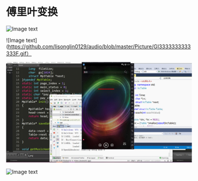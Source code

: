 <h1>傅里叶变换</h1>



![Image text](https://github.com/lisonglin0129/audio/blob/master/Picture/G2222IF.gif)

![Image text](https://github.com/lisonglin0129/audio/blob/master/Picture/GI3333333333333F.gif）

![Image text](https://github.com/lisonglin0129/audio/blob/master/Picture/GIF.gif)

![Image text](https://github.com/lisonglin0129/audio/blob/master/Picture/G3333IF.gif)
